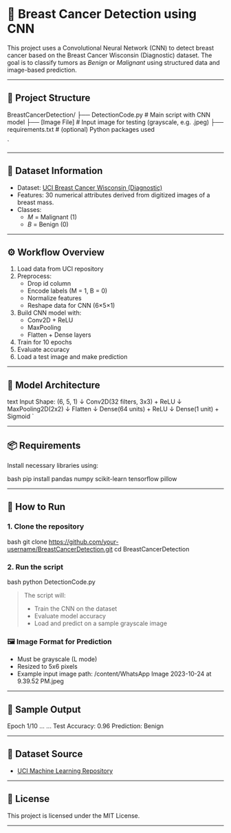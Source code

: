 # 🧬 Breast Cancer Detection using CNN

This project uses a Convolutional Neural Network (CNN) to detect breast cancer based on the Breast Cancer Wisconsin (Diagnostic) dataset. The goal is to classify tumors as *Benign* or *Malignant* using structured data and image-based prediction.

---

## 📁 Project Structure



BreastCancerDetection/
├── DetectionCode.py         # Main script with CNN model
├── \[Image File]             # Input image for testing (grayscale, e.g. .jpeg)
├── requirements.txt         # (optional) Python packages used

`

---

## 🧪 Dataset Information

- Dataset: [UCI Breast Cancer Wisconsin (Diagnostic)](https://archive.ics.uci.edu/ml/datasets/Breast+Cancer+Wisconsin+(Diagnostic))
- Features: 30 numerical attributes derived from digitized images of a breast mass.
- Classes:
  - *M* = Malignant (1)
  - *B* = Benign (0)

---

## ⚙ Workflow Overview

1. Load data from UCI repository
2. Preprocess:
   - Drop id column
   - Encode labels (M = 1, B = 0)
   - Normalize features
   - Reshape data for CNN (6×5×1)
3. Build CNN model with:
   - Conv2D + ReLU
   - MaxPooling
   - Flatten + Dense layers
4. Train for 10 epochs
5. Evaluate accuracy
6. Load a test image and make prediction

---

## 🧠 Model Architecture

text
Input Shape: (6, 5, 1)
↓
Conv2D(32 filters, 3x3) + ReLU
↓
MaxPooling2D(2x2)
↓
Flatten
↓
Dense(64 units) + ReLU
↓
Dense(1 unit) + Sigmoid
`

---

## 📦 Requirements

Install necessary libraries using:

bash
pip install pandas numpy scikit-learn tensorflow pillow


---

## 🚀 How to Run

### 1. Clone the repository

bash
git clone https://github.com/your-username/BreastCancerDetection.git
cd BreastCancerDetection


### 2. Run the script

bash
python DetectionCode.py


> The script will:
>
> * Train the CNN on the dataset
> * Evaluate model accuracy
> * Load and predict on a sample grayscale image

### 🖼 Image Format for Prediction

* Must be grayscale (L mode)
* Resized to 5x6 pixels
* Example input image path:
  /content/WhatsApp Image 2023-10-24 at 9.39.52 PM.jpeg

---

## 🧾 Sample Output


Epoch 1/10 ...
...
Test Accuracy: 0.96
Prediction: Benign


---

## 📂 Dataset Source

* [UCI Machine Learning Repository](https://archive.ics.uci.edu/ml/machine-learning-databases/breast-cancer-wisconsin/)

---


## 📃 License

This project is licensed under the MIT License.

---
